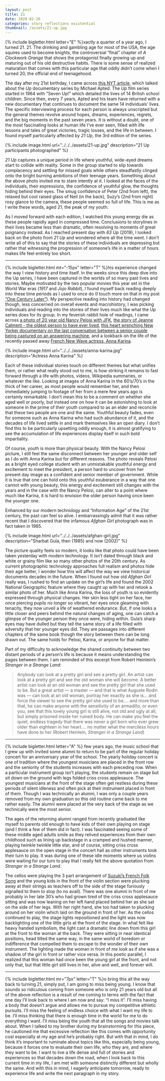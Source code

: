 ```yaml
---
layout: post
title: 21
date: 2020-02-26
categories: story reflections existential
thumbnail: /assets/21-up.jpg
---
```


{% include bigletter.html letter="E" %}xactly a quarter of a year ago, I turned 21. 21. The drinking and gambling age for most of the USA, the age squires used to become knights, the controversial “final” chapter of *A Clockwork Orange* that shows the protagonist finally growing up and maturing out of his old destructive habits. There is some sense of realized maturation that comes with this particular age that oddly didn’t come when I turned 20, the official end of teenagehood.

The day after my 21st birthday, I came across [this NYT article,](https://www.nytimes.com/2019/11/27/magazine/63-up-michael-apted.html) which talked about the *Up* documentary series by Michael Apted. The *Up* film series started in 1964 with “Seven Up!” which detailed the lives of 14 British school children. Since then, every 7 years, Apted and his team have returned with a new documentary that continues to document the same 14 individuals’ lives. The specific interviewing process for each person is always unscripted but the general themes revolve around hopes, dreams, experiences, regrets, and the big moments in the past seven years. It is without a doubt, one of the most fascinating looks at human life I’ve ever seen, filled with life lessons and tales of great victories, tragic losses, and the life in between. I found myself particularly affected by *21 Up*, the 3rd edition of the series.

{% include image.html url="../../../assets/21-up.jpg" description="21 Up participants photographed" %}

*21 Up* captures a unique period in life where youthful, wide-eyed dreams start to collide with reality. Some in the group started to slip towards complacency and settling for missed goals while others steadfastly clinged onto the bright burning ambitions of their teenage years. Something about the above photo invited me to stare intently at it. I looked at the faces of the individuals, their expressions, the confidence of youthful glow, the thoughts hiding behind their eyes. The smug confidence of Peter (2nd from left), the relaxed but cool raised glass of Neil (in the back), Suzy’s (2nd from right) rosy glance to the camera, these people seemed so full of life. This is me as I write these words, aged 21, the peak of my youth.

As I moved forward with each edition, I watched this young energy die as these people rapidly aged in compressed time. Conclusions to storylines in their lives became less than dramatic, often resolving to moments of great poignancy instead. As I reached present day with *63 Up* (2019), I looked back on the photo from *21 Up* and wondered where all the time went. I don’t write all of this to say that the stories of these individuals are depressing but rather that witnessing the progression of someone’s life in a matter of hours makes life feel entirely too short.

---

{% include bigletter.html mt="-15px" letter="T" %}his experience changed the way I view history and time itself. In the weeks since this deep dive into the Up series, I have been captured in the worlds of so many past lives and stories. Maybe motivated by the two popular movies this year set in the World War eras (*1917* and *Jojo Rabbit*), I found myself back reading deeply into these time periods as I used to once do (I touch more on that in my post [“One Century Later”](https://nick-xie.github.io/blog/2018/11/11/one-century-later.html)). My perspective reading into history had changed though, less concerned on overall events and macrohistory, I was picking individuals and reading into the stories of their lives much like what the Up series does for its group. In my feverish rabbit hole of readings, I came across [a photo of 20 year old Nancy Pelosi with JFK](https://i.redd.it/15ajbc7kis541.jpg), [the story of Jeanne Calment - the oldest person to have ever lived](https://www.newyorker.com/magazine/2020/02/17/was-jeanne-calment-the-oldest-person-who-ever-lived-or-a-fraud), [this heart wrenching New Yorker documentary on the last conversation between a senior couple being captured on an answering machine](https://www.newyorker.com/culture/the-new-yorker-documentary/the-last-conversation-and-the-difficult-questions-of-dementia), and a lookback on the life of the recently passed away [French New Wave actress, Anna Karina](https://www.npr.org/2019/12/15/788263599/anna-karina-acclaimed-french-new-wave-actress-dies-at-79).

{% include image.html url="../../../assets/anna-karina.jpg" description="Actress Anna Karina" %}

Each of these individual stories touch on different themes but what unifies them, or rather what really stood out to me, is how striking it remains to fast forward through a life with photos, videos, Wikipedia summaries, or whatever the like. Looking at images of Anna Karina in the 60’s/70’s in the thick of her career, as most people would remember her, and then immediately jumping to footage of her from a mere few years ago is certainly remarkable. I don’t mean this to be a comment on whether she aged well or poorly, but instead one on how it can be astonishing to look at someone in the prime of their youth compared to as an elder and reconcile that these two people are one and the same. Youthful beauty fades, even for someone such as Anna Karina who had such abundance of it, and the decades of life lived settle in and mark themselves like an open diary. I don’t find this to be particularly upsetting oddly enough, it is almost gratifying to see the accumulation of life experiences display itself in such bold impartiality.

Of course, youth is more than physical beauty. With the Nancy Pelosi picture, I still feel the same disconnect between her younger and older self as I do with Anna Karina but for different reasons. The photo reveals Pelosi as a bright eyed college student with an unmistakable youthful energy and excitement to meet the president, a person hard to uncover from her present day image as a confident and senior member of government. While it is true that one can hold onto this youthful exuberance in a way that one cannot with young beauty, this energy and excitement still changes with the years and in the case with the Nancy Pelosi, can alter to a point where much like Karina, it is hard to envision the older person having once been the younger one.

Enhanced by our modern technology and “Information Age” of the 21st century, the past can feel so alive. I embarrassingly admit that it was rather recent that I discovered that the infamous *Afghan Girl* photograph was in fact taken in 1985.

{% include image.html url="../../../assets/afghan-girl.jpg" description="Sharbat Gula, then (1985) and now (2002)" %}

The picture quality feels so modern, it looks like that photo could have been taken yesterday with modern technology. It isn’t dated through black and white or grainy film like so many other photos of the 20th century. As current photographic technology approaches full realism and photos hide their age better, I wonder how this will affect the way we view historical documents decades in the future. When I found out how old *Afghan Girl* really was, I rushed to find an update on the girl’s life and found the 2002 National Geographic feature where they caught up with her and retook a similar photo of her. Much like Anna Karina, the loss of youth is so evidently expressed through physical changes. Her skin less tight on her face, her once piercing pupils no longer so vibrant, her eyes once gleaming with tenacity, they now unveil a life of weathered endurance. But, if one looks a little closer and peers behind the natural changes of aging, one can catch a glimpse of the younger person they once were, hiding within. Gula’s sharp eyes may have dulled but they tell the same story of a life filled with adversity that her younger eyes did. They are passages into different chapters of the same book though the story between them can be long drawn out. The same holds for Pelosi, Karina, or anyone for that matter.

Part of my difficulty to acknowledge the shared continuity between two distant periods of a person’s life is because it means understanding the pages between them. I am reminded of this excerpt from Robert Heinlein’s *Stranger in a Strange Land*:
> Anybody can look at a pretty girl and see a pretty girl. An artist can look at a pretty girl and see the old woman she will become. A better artist can look at an old woman and see the pretty girl that she used to be. But a great artist — a master — and that is what Auguste Rodin was — can look at an old woman, portray her exactly as she is… and force the viewer to see the pretty girl she used to be…. and more than that, he can make anyone with the sensitivity of an armadillo, or even you, see that this lovely young girl is still alive, not old and ugly at all, but simply prisoned inside her ruined body. He can make you feel the quiet, endless tragedy that there was never a girl born who ever grew older than eighteen in her heart…. no matter what the merciless hours have done to her (Robert Heinlein, *Stranger in a Strange Land*)

---

{% include bigletter.html letter="A" %} few years ago, the music school that I grew up with invited some alumni to return to be part of the regular holiday concert for an anniversary year of the school. The yearly holiday concert is one of tradition where the youngest musicians are placed in the front row and the seniority of the students increases with each preceding row. When a particular instrument group isn’t playing, the students remain on stage but sit down on the ground with legs folded criss cross applesauce. The youngest musicians at the front of the stage often get restless during these periods of silent idleness and often pick at their instrument placed in front of them. Though I was technically an alumni, I was only a couple years removed from my own graduation so this old routine came back to me rather easily. The alumni were placed at the very back of the stage as we technically were the most senior.

The ages of the returning alumni ranged from recently graduated like myself to parents old enough to have kids of their own playing on stage (and I think a few of them did in fact). I was fascinated seeing some of these middle aged adults smile as they relived experiences from their own childhood such as lining up backstage in a cramped and hushed manner, playing twinkle twinkle little star, and of course, sitting criss cross applesauce on the open stage in the concert hall as other instruments took their turn to play. It was during one of these idle moments where us violins were waiting for our turn to play that I really felt the above quotation from *Stranger in a Strange Land*.

The cellos were playing the 3 part arrangement of [Suzuki’s French Folk Song](https://www.youtube.com/watch?v=ytAzZqDQ8Ss) and the young kids in the front of the violin section were plucking away at their strings as teachers off to the side of the stage furiously signalled to them to stop (to no avail). There was one alumni in front of me probably in her late 30’s who had grown tired of the criss cross applesauce sitting and was now leaning on her left hand placed behind her as she sat on the side of her legs. With her right hand, she too had taken to plucking around on her violin which laid on the ground in front of her. As the cellos continued to play, the stage lights repositioned and the light was now backlighting one of the little girls at the front of the stage. In what felt like heavy handed symbolism, the light cast a dramatic line down from this girl at the front to the woman at the back. They were sitting in near identical positions, head tilted the same way, in the same world of boredom or indifference that compelled them to escape to the wonder of their own instrument. The lighting made the woman in front of me look as if she was a shadow of the girl in front or rather vice versa. In this poetic parallel, I realized that this woman had once been the young girl at the front, and not only that, but that little girl still lives in her, alive and well, and forever will.

---

{% include bigletter.html mr="7px" letter="T" %}o bring this all the way back to turning 21, simply put, I am going to miss being young. I know that sounds so ridiculous coming from someone who is only 21 years old but all of the above reflection is a result of me coming to terms with the fact that one day I’ll look back to where I am now and say: “I miss it”. I’ll miss having a body that doesn’t argue and allows me to pursue my competitive athletic pursuits. I’ll miss the feeling of endless choice with what I want my life to be. I’ll miss thinking that there is enough time in the world for me to do everything I want. I’ll miss being the youth that all the songs and movies talk about. When I talked to my brother during my brainstorming for this piece, he cautioned me that excessive reflection like this comes with opportunity cost especially at my age and he’s probably right. But with that in mind, I do think it’s important to ruminate about topics like this, especially being young, because it forces one to evaluate their own life, who they are, and where they want to be. I want to live a life dense and full of stories and experiences so that decades down the road, when I look back to this current time in my life, I am met with someone distinctly different but wholly the same. And with this in mind, I eagerly anticipate tomorrow, ready to experience life and write the next paragraph in my story.
